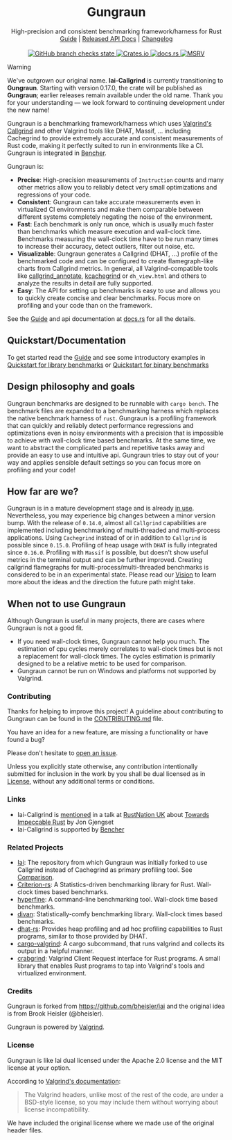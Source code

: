 <!-- spell-checker: ignore fixt binstall libtest eprintln usize Gjengset -->
<!-- markdownlint-disable MD041 MD033 -->

<h1 align="center">Gungraun</h1>

<div align="center">High-precision and consistent benchmarking framework/harness for Rust</div>

<div align="center">
    <a href="https://gungraun.github.io/gungraun">Guide</a>
    |
    <a href="https://docs.rs/crate/iai-callgrind/">Released API Docs</a>
    |
    <a href="https://github.com/gungraun/gungraun/blob/main/CHANGELOG.md">Changelog</a>
</div>
<br>
<div align="center">
    <a href="https://github.com/gungraun/gungraun/actions/workflows/cicd.yml">
        <img src="https://github.com/gungraun/gungraun/actions/workflows/cicd.yml/badge.svg" alt="GitHub branch checks state"/>
    </a>
    <a href="https://crates.io/crates/iai-callgrind">
        <img src="https://img.shields.io/crates/v/iai-callgrind.svg" alt="Crates.io"/>
    </a>
    <a href="https://docs.rs/iai-callgrind/">
        <img src="https://docs.rs/iai-callgrind/badge.svg" alt="docs.rs"/>
    </a>
    <a href="https://github.com/rust-lang/rust">
        <img src="https://img.shields.io/badge/MSRV-1.74.1-brightgreen" alt="MSRV"/>
    </a>
</div>

> [!WARNING]
> We've outgrown our original name. **Iai‑Callgrind** is currently transitioning to
> **Gungraun**. Starting with version 0.17.0, the crate will be published as
> **Gungraun**; earlier releases remain available under the old name. Thank you
> for your understanding — we look forward to continuing development under the new
> name!

Gungraun is a benchmarking framework/harness which uses [Valgrind's
Callgrind][Callgrind Manual] and other Valgrind tools like DHAT, Massif, ...
including Cachegrind to provide extremely accurate and consistent measurements
of Rust code, making it perfectly suited to run in environments like a CI.
Gungraun is integrated in [Bencher].

Gungraun is:

- __Precise__: High-precision measurements of `Instruction` counts and many
  other metrics allow you to reliably detect very small optimizations and
  regressions of your code.
- __Consistent__: Gungraun can take accurate measurements even in
  virtualized CI environments and make them comparable between different systems
  completely negating the noise of the environment.
- __Fast__: Each benchmark is only run once, which is usually much faster than
  benchmarks which measure execution and wall-clock time. Benchmarks measuring
  the wall-clock time have to be run many times to increase their accuracy,
  detect outliers, filter out noise, etc.
- __Visualizable__: Gungraun generates a Callgrind (DHAT, ...) profile of
  the benchmarked code and can be configured to create flamegraph-like charts
  from Callgrind metrics. In general, all Valgrind-compatible tools like
  [callgrind_annotate][Callgrind Annotate], [kcachegrind] or `dh_view.html` and
  others to analyze the results in detail are fully supported.
- __Easy__: The API for setting up benchmarks is easy to use and allows you to
  quickly create concise and clear benchmarks. Focus more on profiling and your
  code than on the framework.

See the [Guide] and api documentation at [docs.rs][Api Docs] for all the
details.

## Quickstart/Documentation

To get started read the [Guide] and see some introductory examples in [Quickstart
for library
benchmarks](https://gungraun.github.io/gungraun/latest/html/benchmarks/library_benchmarks/quickstart.html)
or [Quickstart for binary
benchmarks](https://gungraun.github.io/gungraun/latest/html/benchmarks/binary_benchmarks/quickstart.html)

## Design philosophy and goals

Gungraun benchmarks are designed to be runnable with `cargo bench`. The
benchmark files are expanded to a benchmarking harness which replaces the native
benchmark harness of `rust`. Gungraun is a profiling framework that can
quickly and reliably detect performance regressions and optimizations even in
noisy environments with a precision that is impossible to achieve with
wall-clock time based benchmarks. At the same time, we want to abstract the
complicated parts and repetitive tasks away and provide an easy to use and
intuitive api. Gungraun tries to stay out of your way and applies sensible
default settings so you can focus more on profiling and your code!

## How far are we?

Gungraun is in a mature development stage and is already [in
use](https://github.com/gungraun/gungraun/network/dependents).
Nevertheless, you may experience big changes between a minor version bump. With
the release of `0.14.0`, almost all `Callgrind` capabilities are implemented
including benchmarking of multi-threaded and multi-process applications. Using
`Cachegrind` instead of or in addition to `Callgrind` is possible since
`0.15.0`. Profiling of heap usage with `DHAT` is fully integrated since
`0.16.0`. Profiling with `Massif` is possible, but doesn't show useful metrics
in the terminal output and can be further improved. Creating callgrind
flamegraphs for multi-process/multi-threaded benchmarks is considered to be in
an experimental state. Please read our [Vision](./VISION.md) to learn more about
the ideas and the direction the future path might take.

## When not to use Gungraun

Although Gungraun is useful in many projects, there are cases where
Gungraun is not a good fit.

- If you need wall-clock times, Gungraun cannot help you much. The
  estimation of cpu cycles merely correlates to wall-clock times but is not a
  replacement for wall-clock times. The cycles estimation is primarily designed
  to be a relative metric to be used for comparison.
- Gungraun cannot be run on Windows and platforms not supported by
  Valgrind.

### Contributing

Thanks for helping to improve this project! A guideline about contributing to
Gungraun can be found in the [CONTRIBUTING.md](./CONTRIBUTING.md) file.

You have an idea for a new feature, are missing a functionality or have found a
bug?

Please don't hesitate to [open an
issue](https://github.com/gungraun/gungraun/issues).

Unless you explicitly state otherwise, any contribution intentionally submitted
for inclusion in the work by you shall be dual licensed as in
[License](#license), without any additional terms or conditions.

### Links

- Iai-Callgrind is [mentioned](https://youtu.be/qfknfCsICUM?t=1228) in a talk at
  [RustNation UK](https://www.rustnationuk.com/) about [Towards Impeccable
  Rust](https://www.youtube.com/watch?v=qfknfCsICUM) by Jon Gjengset
- Iai-Callgrind is supported by [Bencher]

### Related Projects

- [Iai](https://github.com/bheisler/iai): The repository from which
  Gungraun was initially forked to use Callgrind instead of Cachegrind as
  primary profiling tool. See [Comparison][Comparison.iai].
- [Criterion-rs](https://github.com/bheisler/criterion.rs): A Statistics-driven
  benchmarking library for Rust. Wall-clock times based benchmarks.
- [hyperfine](https://github.com/sharkdp/hyperfine): A command-line benchmarking
  tool. Wall-clock time based benchmarks.
- [divan](https://github.com/nvzqz/divan): Statistically-comfy benchmarking
  library. Wall-clock times based benchmarks.
- [dhat-rs](https://github.com/nnethercote/dhat-rs): Provides heap profiling and
  ad hoc profiling capabilities to Rust programs, similar to those provided by
  DHAT.
- [cargo-valgrind](https://github.com/jfrimmel/cargo-valgrind): A cargo
  subcommand, that runs valgrind and collects its output in a helpful manner.
- [crabgrind](https://github.com/2dav/crabgrind): Valgrind Client Request
  interface for Rust programs. A small library that enables Rust programs to tap
  into Valgrind's tools and virtualized environment.

### Credits

Gungraun is forked from <https://github.com/bheisler/iai> and the original
idea is from Brook Heisler (@bheisler).

Gungraun is powered by [Valgrind].

### License

Gungraun is like Iai dual licensed under the Apache 2.0 license and the MIT
license at your option.

According to [Valgrind's documentation][Valgrind Client Request Mechanism]:

> The Valgrind headers, unlike most of the rest of
> the code, are under a BSD-style license, so you may include them without worrying
> about license incompatibility.

We have included the original license where we made use of the original header
files.

[Api Docs]: https://docs.rs/iai-callgrind/latest/iai_callgrind/

[Bencher]: https://bencher.dev/learn/benchmarking/rust/iai/

[Guide]: https://gungraun.github.io/gungraun/

[Comparison.iai]: https://gungraun.github.io/gungraun/latest/html/comparison/iai.html

[kcachegrind]: https://kcachegrind.github.io/html/Home.html

[Valgrind]: https://valgrind.org/

[Valgrind Client Request Mechanism]: https://valgrind.org/docs/manual/manual-core-adv.html#manual-core-adv.clientreq

[Callgrind Manual]: https://valgrind.org/docs/manual/cl-manual.html

[Callgrind Annotate]: https://valgrind.org/docs/manual/cl-manual.html#cl-manual.callgrind_annotate-options
